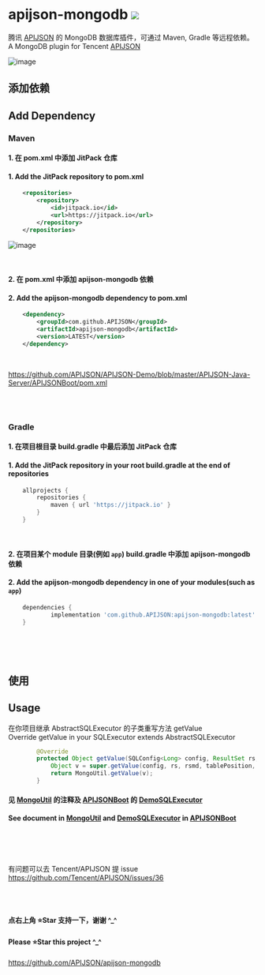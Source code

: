 # apijson-mongodb  [![](https://jitpack.io/v/APIJSON/apijson-mongodb.svg)](https://jitpack.io/#APIJSON/apijson-mongodb)
腾讯 [APIJSON](https://github.com/Tencent/APIJSON) 的 MongoDB 数据库插件，可通过 Maven, Gradle 等远程依赖。<br />
A MongoDB plugin for Tencent [APIJSON](https://github.com/Tencent/APIJSON)

![image](https://github-production-user-asset-6210df.s3.amazonaws.com/5738175/293696252-36406e20-b157-4121-bca7-280491462481.png)

## 添加依赖
## Add Dependency

### Maven
#### 1. 在 pom.xml 中添加 JitPack 仓库
#### 1. Add the JitPack repository to pom.xml
```xml
	<repositories>
		<repository>
		    <id>jitpack.io</id>
		    <url>https://jitpack.io</url>
		</repository>
	</repositories>
```

![image](https://user-images.githubusercontent.com/5738175/167261814-d75d8fff-0e64-4534-a840-60ef628a8873.png)

<br />

#### 2. 在 pom.xml 中添加 apijson-mongodb 依赖
#### 2. Add the apijson-mongodb dependency to pom.xml
```xml
	<dependency>
	    <groupId>com.github.APIJSON</groupId>
	    <artifactId>apijson-mongodb</artifactId>
	    <version>LATEST</version>
	</dependency>
```

<br />

https://github.com/APIJSON/APIJSON-Demo/blob/master/APIJSON-Java-Server/APIJSONBoot/pom.xml

<br />
<br />

### Gradle
#### 1. 在项目根目录 build.gradle 中最后添加 JitPack 仓库
#### 1. Add the JitPack repository in your root build.gradle at the end of repositories
```gradle
	allprojects {
		repositories {
			maven { url 'https://jitpack.io' }
		}
	}
```
<br />

#### 2. 在项目某个 module 目录(例如 `app`) build.gradle 中添加 apijson-mongodb 依赖
#### 2. Add the apijson-mongodb dependency in one of your modules(such as `app`)
```gradle
	dependencies {
	        implementation 'com.github.APIJSON:apijson-mongodb:latest'
	}
```

<br />
<br />
<br />

## 使用
## Usage

在你项目继承 AbstractSQLExecutor 的子类重写方法 getValue <br/>
Override getValue in your SQLExecutor extends AbstractSQLExecutor
```java
        @Override
        protected Object getValue(SQLConfig<Long> config, ResultSet rs, ResultSetMetaData rsmd, int tablePosition, JSONObject table, int columnIndex, String lable, Map<String, JSONObject> childMap) throws Exception {
            Object v = super.getValue(config, rs, rsmd, tablePosition, table, columnIndex, lable, childMap);
            return MongoUtil.getValue(v);
        }
```

#### 见 [MongoUtil](/apijson/milvus/MongoUtil.java) 的注释及 [APIJSONBoot](https://github.com/APIJSON/APIJSON-Demo/blob/master/APIJSON-Java-Server/APIJSONBoot) 的 [DemoSQLExecutor](https://github.com/APIJSON/APIJSON-Demo/blob/master/APIJSON-Java-Server/APIJSONBoot/src/main/java/apijson/demo/DemoSQLExecutor.java) <br />

#### See document in [MongoUtil](/apijson/milvus/MongoUtil.java) and [DemoSQLExecutor](https://github.com/APIJSON/APIJSON-Demo/blob/master/APIJSON-Java-Server/APIJSONBoot/src/main/java/apijson/demo/DemoSQLExecutor.java) in [APIJSONBoot](https://github.com/APIJSON/APIJSON-Demo/blob/master/APIJSON-Java-Server/APIJSONBoot)

<br />
<br />
<br />

有问题可以去 Tencent/APIJSON 提 issue <br />
https://github.com/Tencent/APIJSON/issues/36

<br /><br />

#### 点右上角 ⭐Star 支持一下，谢谢 ^_^
#### Please ⭐Star this project ^_^
https://github.com/APIJSON/apijson-mongodb
